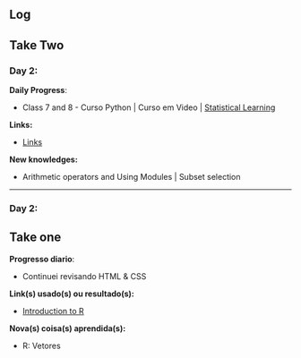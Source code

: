## Log


## Take Two

### Day 2:

**Daily Progress**: 
- Class 7 and 8 - Curso Python | Curso em Video | [Statistical Learning](https://github.com/mrncstt/Statistical_Learning/blob/master/Chpt%206%20-%20Linear%20Model%20Selection%20and%20Regularization/readme.md)

**Links:** 
- [Links](https://www.youtube.com/watch?v=oOUyhGNib2Q&list=PLvE-ZAFRgX8hnECDn1v9HNTI71veL3oW0&index=24)

**New knowledges:** 
- Arithmetic operators and Using Modules | Subset selection


------------

### Day 2:
## Take one
**Progresso diario**: 
- Continuei revisando HTML & CSS

**Link(s) usado(s) ou resultado(s):** 
- [Introduction to R](https://www.datacamp.com/courses/free-introduction-to-r "Introduction to R")

**Nova(s) coisa(s) aprendida(s):** 
- R: Vetores

